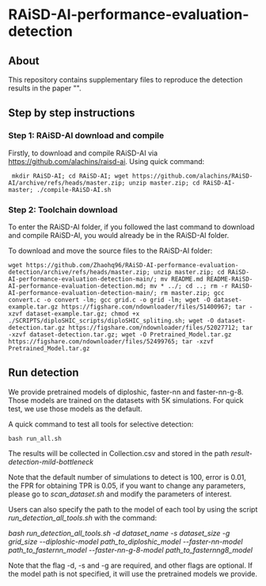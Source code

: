 # RAiSD-AI-performance-evaluation-detection

## About
This repository contains supplementary files to reproduce the detection results in the paper "".

## Step by step instructions
### Step 1: RAiSD-AI download and compile
Firstly, to download and compile RAiSD-AI via https://github.com/alachins/raisd-ai. Using quick command:

```
 mkdir RAiSD-AI; cd RAiSD-AI; wget https://github.com/alachins/RAiSD-AI/archive/refs/heads/master.zip; unzip master.zip; cd RAiSD-AI-master; ./compile-RAiSD-AI.sh
```

### Step 2: Toolchain download
To enter the RAiSD-AI folder, if you followed the last command to download and compile RAiSD-AI, you would already be in the RAiSD-AI folder.

To download and move the source files to the RAiSD-AI folder:

```
wget https://github.com/Zhaohq96/RAiSD-AI-performance-evaluation-detection/archive/refs/heads/master.zip; unzip master.zip; cd RAiSD-AI-performance-evaluation-detection-main/; mv README.md README-RAiSD-AI-performance-evaluation-detection.md; mv * ../; cd ..; rm -r RAiSD-AI-performance-evaluation-detection-main/; rm master.zip; gcc convert.c -o convert -lm; gcc grid.c -o grid -lm; wget -O dataset-example.tar.gz https://figshare.com/ndownloader/files/51400967; tar -xzvf dataset-example.tar.gz; chmod +x ./SCRIPTS/diploSHIC_scripts/diploSHIC_spliting.sh; wget -O dataset-detection.tar.gz https://figshare.com/ndownloader/files/52027712; tar -xzvf dataset-detection.tar.gz; wget -O Pretrained_Model.tar.gz https://figshare.com/ndownloader/files/52499765; tar -xzvf Pretrained_Model.tar.gz
```

## Run detection
We provide pretrained models of diploshic, faster-nn and faster-nn-g-8. Those models are trained on the datasets with 5K simulations. For quick test, we use those models as the default.

A quick command to test all tools for selective detection:
```
bash run_all.sh 
```

The results will be collected in Collection.csv and stored in the path _result-detection-mild-bottleneck_

Note that the default number of simulations to detect is 100, error is 0.01, the FPR for obtaining TPR is 0.05, if you want to change any parameters, please go to _scan_dataset.sh_ and modify the parameters of interest.

Users can also specify the path to the model of each tool by using the script _run_detection_all_tools.sh_ with the command:

_bash run_detection_all_tools.sh -d dataset_name -s dataset_size -g grid_size --diploshic-model path_to_diploshic_model --faster-nn-model path_to_fasternn_model --faster-nn-g-8-model path_to_fasternng8_model_

Note that the flag -d, -s and -g are required, and other flags are optional. If the model path is not specified, it will use the pretrained models we provide.



